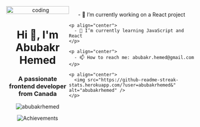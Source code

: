 <div style="display: flex; align-items: flex-start;">
  <!-- Left Column: Profile & Achievements -->
  <div style="flex: 1; text-align: center;">
    <img src="https://img.freepik.com/premium-photo/html-system-website-concept_23-2150376770.jpg" alt="coding" style="width:100%">
    
  <h1 align="center">Hi 👋, I'm Abubakr Hemed</h1>
  <h3 align="center">A passionate frontend developer from Canada</h3>

  <p align="center"> 
    <img src="https://komarev.com/ghpvc/?username=abubakrhemed&label=Profile%20views&color=0e75b6&style=flat" alt="abubakrhemed" />
  </p>

  <!-- Achievements Box -->
  <p align="center">
    <img src="https://github-profile-trophy.vercel.app/?username=abubakrhemed&theme=onedark&column=3" alt="Achievements" />
  </p>
  </div>

  <!-- Right Column: About Me -->
  <div style="flex: 2;">
    <p align="center">
      - 🔭 I’m currently working on a React project
    </p>

    <p align="center">
      - 🌱 I’m currently learning JavaScript and React
    </p>

    <p align="center">
      - 📫 How to reach me: abubakr.hemed@gmail.com
    </p>

    <p align="center">
      <img src="https://github-readme-streak-stats.herokuapp.com/?user=abubakrhemed&" alt="abubakrhemed" />
    </p>
  </div>
</div>
